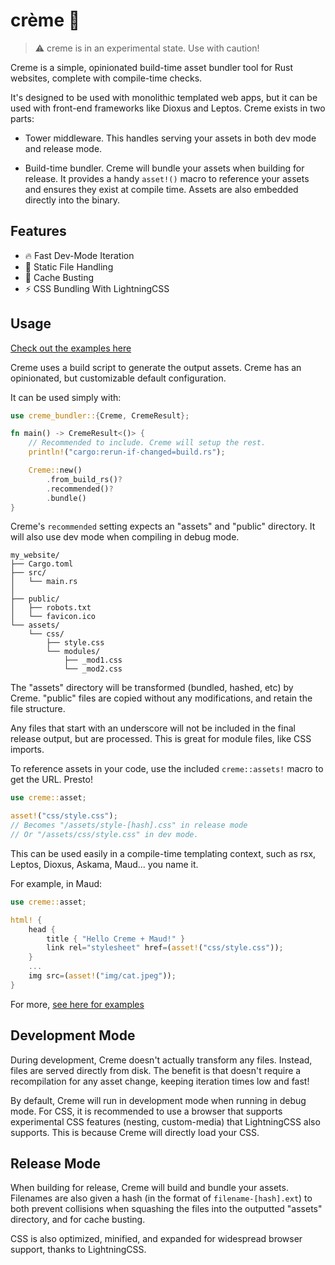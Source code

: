# crème 🍦

>⚠️ creme is in an experimental state. Use with caution!

Creme is a simple, opinionated build-time asset bundler tool for 
Rust websites, complete with compile-time checks.

It's designed to be used with monolithic templated web apps, but it can
be used with front-end frameworks like Dioxus and Leptos. Creme exists in
two parts:

* Tower middleware. This handles serving your assets in both dev
mode and release mode.

* Build-time bundler. Creme will bundle your assets when building for
release. It provides a handy `asset!()` macro to reference your assets and
ensures they exist at compile time. Assets are also embedded directly
into the binary.

## Features
* 🔥 Fast Dev-Mode Iteration
* 📁 Static File Handling
* 🔎 Cache Busting
* ⚡ CSS Bundling With LightningCSS

## Usage

[Check out the examples here](/examples)

Creme uses a build script to generate the output assets. Creme has
an opinionated, but customizable default configuration.

It can be used simply with:

```rust
use creme_bundler::{Creme, CremeResult};

fn main() -> CremeResult<()> {
    // Recommended to include. Creme will setup the rest.
    println!("cargo:rerun-if-changed=build.rs");

    Creme::new()
        .from_build_rs()?
        .recommended()?
        .bundle()
}
```

Creme's `recommended` setting expects an "assets" and "public" directory. It will also use dev mode when compiling in debug mode.

```
my_website/
├── Cargo.toml
├── src/
│   └── main.rs
│
├── public/
│   ├── robots.txt
│   └── favicon.ico
└── assets/
    └── css/
        ├── style.css
        └── modules/
            ├── _mod1.css
            └── _mod2.css
```

The "assets" directory will be transformed (bundled, hashed, etc) by
Creme. "public" files are copied without any modifications, and
retain the file structure.

Any files that start with an underscore will not be included in the
final release output, but are processed. This is great for module
files, like CSS imports.

To reference assets in your code, use the included `creme::assets!`
macro to get the URL. Presto!

```rust
use creme::asset;

asset!("css/style.css");
// Becomes "/assets/style-[hash].css" in release mode
// Or "/assets/css/style.css" in dev mode.
```

This can be used easily in a compile-time templating context,
such as rsx, Leptos, Dioxus, Askama, Maud... you name it.

For example, in Maud:
```rust
use creme::asset;

html! { 
    head {
        title { "Hello Creme + Maud!" }
        link rel="stylesheet" href=(asset!("css/style.css"));
    }
    ...
    img src=(asset!("img/cat.jpeg"));
}
```

For more, [see here for examples](/examples)

## Development Mode

During development, Creme doesn't actually transform any files. Instead,
files are served directly from disk. The benefit is that doesn't require
a recompilation for any asset change, keeping iteration times low and
fast!

By default, Creme will run in development mode when running in debug mode.
For CSS, it is recommended to use a browser that supports experimental
CSS features (nesting, custom-media) that LightningCSS also supports.
This is because Creme will directly load your CSS.

## Release Mode

When building for release, Creme will build and bundle your assets.
Filenames are also given a hash (in the format of `filename-[hash].ext`)
to both prevent collisions when squashing the files into the outputted
"assets" directory, and for cache busting.

CSS is also optimized, minified, and expanded for widespread browser support,
thanks to LightningCSS.
